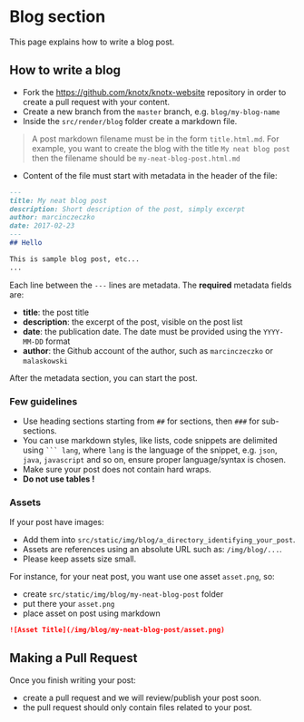 # Blog section

This page explains how to write a blog post.

## How to write a blog

- Fork the https://github.com/knotx/knotx-website repository in order to create a pull request with your content.
- Create a new branch from the `master` branch, e.g. `blog/my-blog-name`
- Inside the `src/render/blog` folder create a markdown file.
> A post markdown filename must be in the form `title.html.md`. For example, you want to create the blog with the title `My neat blog post` then the filename should be `my-neat-blog-post.html.md`

- Content of the file must start with metadata in the header of the file:

``` md
---
title: My neat blog post
description: Short description of the post, simply excerpt
author: marcinczeczko
date: 2017-02-23
---
## Hello

This is sample blog post, etc...
...
```

Each line between the `---` lines are metadata. The **required** metadata fields are:

* **title**: the post title
* **description**: the excerpt of the post, visible on the post list
* **date**: the publication date. The date must be provided using the `YYYY-MM-DD` format
* **author**: the Github account of the author, such as `marcinczeczko` or `malaskowski`

After the metadata section, you can start the post. 

### Few guidelines
- Use heading sections starting from `##` for sections, then `###` for  sub-sections.
- You can use markdown styles, like lists, code snippets are delimited using ` ``` lang `, where `lang` is the language of the snippet, e.g. `json`, `java`, `javascript` and so on, ensure proper language/syntax is chosen.
- Make sure your post does not contain hard wraps.
- **Do not use tables !**

### Assets

If your post have images:
- Add them into `src/static/img/blog/a_directory_identifying_your_post`.
- Assets are references using an absolute URL such as: `/img/blog/...`.
- Please keep assets size small. 

For instance, for your neat post, you want use one asset `asset.png`, so:
- create `src/static/img/blog/my-neat-blog-post` folder
- put there your `asset.png`
- place asset on post using markdown
``` md
![Asset Title](/img/blog/my-neat-blog-post/asset.png)
```

## Making a Pull Request
Once you finish writing your post:
- create a pull request and we will review/publish your post soon.
- the pull request should only contain files related to your post.
